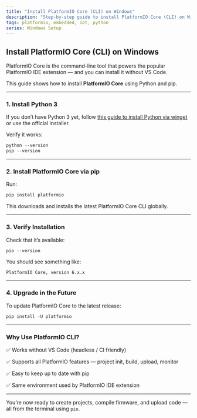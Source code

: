 ```yaml
---
title: "Install PlatformIO Core (CLI) on Windows"
description: "Step-by-step guide to install PlatformIO Core (CLI) on Windows using Python and pip — perfect for developers who prefer terminal-based setup."
tags: platformio, embedded, iot, python
series: Windows Setup
---
```


## Install PlatformIO Core (CLI) on Windows

PlatformIO Core is the command-line tool that powers the popular PlatformIO IDE extension — and you can install it without VS Code.

This guide shows how to install **PlatformIO Core** using Python and pip.

---

### 1. Install Python 3

If you don’t have Python 3 yet, follow [this guide to install Python via winget](./art0095.md) or use the official installer.

Verify it works:

```powershell
python --version
pip --version
```

---

### 2. Install PlatformIO Core via pip

Run:

```powershell
pip install platformio
```

This downloads and installs the latest PlatformIO Core CLI globally.

---

### 3. Verify Installation

Check that it’s available:

```powershell
pio --version
```

You should see something like:

```plaintext
PlatformIO Core, version 6.x.x
```

---

### 4. Upgrade in the Future

To update PlatformIO Core to the latest release:

```powershell
pip install -U platformio
```

---

### Why Use PlatformIO CLI?

✅ Works without VS Code (headless / CI friendly)

✅ Supports all PlatformIO features — project init, build, upload, monitor

✅ Easy to keep up to date with pip

✅ Same environment used by PlatformIO IDE extension

---

You’re now ready to create projects, compile firmware, and upload code — all from the terminal using `pio`.
